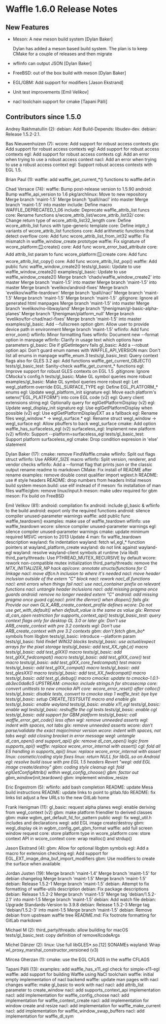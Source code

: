 # Waffle 1.6.0 Release Notes

## New Features

* Meson: A new meson build system [Dylan Baker]

  Dylan has added a meson based build system. The plan is to keep
  CMake for a couple of releases and then migrate
  
* wflinfo can output JSON [Dylan Baker]

* FreeBSD: out of the box build with meson [Dylan Baker]
  
* EGL/GBM: Add support for modifiers [Jason Ekstrand]
  
* Unit test improvements [Emil Velikov]

* nacl toolchain support for cmake [Tapani Pälli]

## Contributors since 1.5.0

Andrey Rakhmatullin (2):
      debian: Add Build-Depends: libudev-dev.
      debian: Release 1.5.2-2.1.

Bas Nieuwenhuizen (7):
      wcore: Add support for robust access contexts
      glx: Add support for robust access contexts
      wgl: Add support for robust access contexts
      egl: Add support for robust access contexts
      cgl: Add an error when trying to use a robust access context
      nacl: Add an error when trying to use a robust access context
      egl: Support robust access contexts with EGL 1.5.

Brian Paul (1):
      waffle: add waffle_get_current_*() functions to waffle.def.in

Chad Versace (74):
      waffle: Bump post-release version to 1.5.90
      android: Bump waffle_api_version to 1.6
      pkg/archlinux: Move to new repository
      Merge branch 'maint-1.5'
      Merge branch 'tpalli/nacl' into master
      Merge branch 'maint-1.5' into master
      include: Define macro WAFFLE_DEPRECATED_1_06
      include: Deprecate waffle_attrib_list funcs
      core: Rename functions s/wcore_attrib_list/wcore_attrib_list32/
      core: Change return type of wcore_attrib_list32_length
      core: Define wcore_attrib_list funcs with type-generic template
      core: Define intptr_t variants of wcore_attrib_list functions
      core: Add arithmetic functions that detect overflow
      core: Add func wcore_attrib_list_from_int32
      waffle: Fix mismatch in waffle_window_create prototype
      waffle: Fix signature of wcore_platform::window::create()
      core: Add func wcore_error_bad_attribute
      core: Add attrib_list param to func wcore_platform::window::create
      core: Add func wcore_attrib_list_copy()
      core: Add func wcore_attrib_list_pop()
      waffle: Add public func waffle_window_create2()
      tests/gl_basic: Update to use waffle_window_create2()
      examples/gl_basic: Update to use waffle_window_create2()
      Merge branch 'chadv/waffle_window_create2' into master
      Merge branch 'maint-1.5' into master
      Merge branch 'maint-1.5' into master
      Merge branch 'evelikov/android-fixes'
      Merge branch 'evelikov/waffle-teardown'
      Merge branch 'tpalli/nacl'
      Merge branch 'maint-1.5'
      Merge branch 'maint-1.5'
      Merge branch 'maint-1.5'
      .gitignore: Ignore all generated html manpages
      Merge branch 'maint-1.5' into master
      Merge branch 'evelikov/no-libwayland'
      Merge branch 'fjhenigman/gl-basic-alpha-planes'
      Merge branch 'fjhenigman/platform_null'
      Merge branch 'evelikov/for-chad/nacl-fixes'
      Merge branch 'maint-1.5' into master
      examples/gl_basic: Add --fullscreen option
      gbm: Allow user to provide device path in environment
      Merge branch 'maint-1.5'
      wflinfo: Add func error_oom()
      wflinfo: Minor formatting fixes
      wflinfo: Document new --format option in manpage
      wflinfo: Clarify in usage text which options have parameters
      gl_basic: Die if glGetIntegerv fails
      gl_basic: Add a --robust option
      api: Don't guard enum names with WAFFLE_API_VERSION
      man: Don't list all enums in manpage waffle_enum.3
      tests/gl_basic_test: Query context flags also for GLES 3.2
      api: Add functions waffle_get_current_OBJECT()
      tests/gl_basic_test: Sanity-check waffle_get_current_* functions
      egl: Improve support for robust GLES contexts on EGL 1.5
      .gitignore: Ignore CMocka's config.h
      tests/gl_basic: Make GL symbol queries more robust
      examples/gl_basic: Make GL symbol queries more robust
      egl: Let wegl_platform override EGL_SURFACE_TYPE
      egl: Define EGL_PLATFORM_* enums
      egl: Update wegl_platform_init signature
      egl: Move each platform's setenv("EGL_PLATFORM") into core EGL code (v2)
      egl: Query client extensions string
      egl: Optionally query for eglGetPlatformDisplay (v2)
      egl: Update wegl_display_init signature
      egl: Use eglGetPlatformDisplay when possible (v2)
      egl: Use eglGetPlatformDisplayEXT as a fallback
      egl: Rename files wegl_window.* -> wegl_surface.*
      egl: Rename struct wegl_window -> wegl_surface
      egl: Allow pbuffers to back wegl_surface
      cmake: Add option waffle_has_surfaceless_egl (v2)
      surfaceless_egl: Implement new platform (v2)
      wflinfo: Support --platform=surfaceless_egl
      tests/gl_basic_test: Support platform surfaceless_egl
      cmake: Drop condition expresion in 'else' statement

Dylan Baker (17):
      cmake: remove FindWaffle.cmake
      wflinfo: Split out flags struct
      wflinfo: Use ARRAY_SIZE macro
      wflinfo: Split version, renderer, and vendor checks
      wflinfo: Add a --format flag that prints json or the classic output
      rename readme to markdown
      CMake: Fix install of README after rename
      examples: remove double const qualifier
      import wglext.h
      README: use # style headers
      README: drop numbers from headers
      Initial meson build system
      meson.build: use elif instead of if
      meson: fix installation of man files
      waffle/gbm: remove linux/input.h
      meson: make udev required for gbm
      meson: Fix build on FreeBSD

Emil Velikov (81):
      android: compilation fix
      android: include gl_basic & wflinfo to the build
      android: export only the required functions
      android: silence compiler unused-parameter warnings
      waffle: add public func waffle_teardown()
      examples: make use of waffle_teardown
      wflinfo: use waffle_teardown
      wcore: silence compiler unused-parameter warnings
      egl: silence compiler unused-parameter warnings
      cmake: update minimum required MSVC version to 2013 Update 4
      man: fix waffle_teardown description
      wayland: fix indentation
      wayland: fetch wl_egl_* function pointers at wayland_platform_create
      wayland: do not link against wayland-egl
      wayland: resolve wayland-client symbols at runtime (via libdl)
      third_party/threads: Use PTHREAD_MUTEX_RECURSIVE by default
      wcore: rework non-compatible mutex initialization
      third_party/threads: remove the _MTX_INITIALIZER_NP hack
      api/core: annotate structs/functions for C linkage
      nacl: move dlfcn.h inclusion to where it's needed
      nacl: move header inclusion outside of the extern "C" block
      nacl: rework nacl_dl functions
      nacl: emit errors when things fail
      nacl: use nacl_container prefix on relevant functions
      nacl: untangle header inclusions
      nacl: add missing pragma once guards
      android: remove no longer needed extern "C"
      android: add missing pragma once guard
      cgl,nacl: print the dlerror() when dlopen() fails
      glx: Provide our own GLX_ARB_create_context_profile defines
      wcore: Do not use get_with_default() when default_value is the same as value
      glx: Remove dl_can_open restriction for supports_context_api()
      tests/gl_basic_test: query context flags only for desktop GL 3.0 or later
      glx: Don't use ARB_create_context with pre 3.2 contexts
      wgl: Don't use ARB_create_context with pre 3.2 contexts
      gbm: don't fetch gbm_bo_* symbols from libgbm
      tests/gl_basic: introduce --platform param
      tests/gl_basic: fold ifndef _WIN32 blocks
      tests/gl_basic: use actual/expect arrays for the pixel storage
      tests/gl_basic: add test_XX_rgb{,a} macro
      tests/gl_basic: add test_glXX() macro
      tests/gl_basic: add test_glXX_fwdcompat() macro
      tests/gl_basic: add test_glXX_core() test macro
      tests/gl_basic: add test_glXX_core_fwdcompat() test macro
      tests/gl_basic: add test_glXX_compat() macro
      tests/gl_basic: add test_glesXX() macro
      tests/gl_basic: add test_XX_fwdcompat() macro
      tests/gl_basic: add test_gl_debug() macro
      cmocka: update to cmocka-1.0.1-ab3ec0da8c5
      UPSTREAM: cmocka: include strings.h for strcasecmp
      core: convert unittests to new cmocka API
      core: wcore_error_reset() after calloc()
      tests/gl_basic: disable tests, convert to cmocka step 1
      waffle_test: bye bye
      tests/gl_basic: setup CREATE_TESTSUITE macro and enable glx
      tests/gl_basic: enable wayland
      tests/gl_basic: enable x11_egl
      tests/gl_basic: enable wgl
      tests/gl_basic: reshuffle the cgl tests
      tests/gl_basic: enable cgl
      tests/gl_basic: add support for GBM platform
      tests/gl_basic: call waffle_error_get_code() less often
      wgl: remove unneeded asserts
      wgl: indent with spaces, not tabs
      glx: remove unneeded asserts
      wcore: don't parse/validate the exact major/minor version
      wcore: indent with spaces, not tabs
      wegl: add closing bracket in error message
      wegl: untangle dl_can_open() and support_api()
      glx: remove dl_can_open() logic from supports_api()
      waffle: replace wcore_error_internal with assert()
      cgl: fold all ES handling in supports_api()
      linux: replace wcore_error_internal with assert
      linux: cosmetic/coding style fixes
      linux: return NULL for libGL.so on Android
      egl: resolve build issue with pre EGL 1.5 headers
      Revert "wegl: add EGL image create/destroy"
      gbm: coding style cleanup
      egl: fold eglGetConfigAttrib() within wegl_config_choose()
      gbm: factor out gbm_window_{init,teardown}
      gbm: implement window_resize

Eric Engestrom (5):
      wflinfo: add bash completion
      README: update Mesa build instructions
      README: update links to point to gitlab.fdo
      README: fix links list
      adjust a few URLs to the new GitLab home

Frank Henigman (11):
      gl_basic: request alpha planes
      wegl: enable deriving from wegl_context (v2)
      gbm: make platform friendlier to derived classes
      gbm: make wgbm_get_default_fd_for_pattern public
      wegl: fix wegl_util.h includes and declarations
      wegl: add EGL image create/destroy
      gbm: wegl_display ok in wgbm_config_get_gbm_format
      waffle: add full screen window request
      core: store platform type in wcore_platform
      core: store context API in wcore_context
      core: wrap realloc() and strdup()

Jason Ekstrand (4):
      gbm: Allow for optional libgbm symbols
      egl: Add a macro for extension checking
      egl: Add support for EGL_EXT_image_dma_buf_import_modifiers
      gbm: Use modifiers to create the surface when available

Jordan Justen (19):
      Merge branch 'maint-1.4'
      Merge branch 'maint-1.5' for debian changelog
      Merge branch 'maint-1.5'
      Merge branch 'maint-1.5'
      debian: Release 1.5.2-1
      Merge branch 'maint-1.5'
      debian: Attempt to fix formatting of waffle-utils description
      debian: Fix package descriptions
      debian: Release 1.5.2-2
      Merge branch 'maint-1.5'
      Merge tag 'debian/1.5.2-2.1' into maint-1.5
      Merge branch 'maint-1.5'
      debian: Add watch file
      debian: Upgrade Standards-Version to 3.9.8
      debian: Release 1.5.2-3
      Merge tag 'debian/1.5.2-3' into maint-1.5
      Merge branch 'maint-1.5'
      debian: Remove debian from upstream waffle tree
      README.md: Fix footnote formatting for GitLab markdown

Michael M (2):
      third_party/threads: allow building for macOS
      tests/gl_basic_test: copy definition of removeXcodeArgs

Michel Dänzer (2):
      linux: Use full libGLES*.so.[12] SONAMEs
      wayland: Wrap wl_proxy_marshal_constructor_versioned (v3)

Mircea Gherzan (1):
      cmake: use the EGL CFLAGS in the waffle CFLAGS

Tapani Pälli (13):
      examples: add waffle_has_x11_egl check for simple-x11-egl
      waffle: add support for building Waffle using NaCl toolchain
      waffle: initial empty implementation of nacl backend
      waffle: update man pages with nacl changes
      waffle: make gl_basic to work with nacl
      nacl: add attrib_list parameter to create_window
      nacl: add supports_context_api implementation
      nacl: add implementation for waffle_config_choose
      nacl: add implementation for waffle_context_create
      nacl: add implementation for window create and resize
      nacl: add implementation for waffle_make_current
      nacl: add implementation for waffle_window_swap_buffers
      nacl: add implementation for waffle_dl_sym

